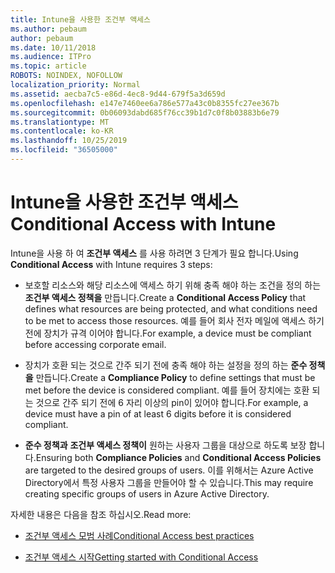 ```yaml
---
title: Intune을 사용한 조건부 액세스
ms.author: pebaum
author: pebaum
ms.date: 10/11/2018
ms.audience: ITPro
ms.topic: article
ROBOTS: NOINDEX, NOFOLLOW
localization_priority: Normal
ms.assetid: aecba7c5-e86d-4ec8-9d44-679f5a3d659d
ms.openlocfilehash: e147e7460ee6a786e577a43c0b8355fc27ee367b
ms.sourcegitcommit: 0b06093dabd685f76cc39b1d7c0f8b03883b6e79
ms.translationtype: MT
ms.contentlocale: ko-KR
ms.lasthandoff: 10/25/2019
ms.locfileid: "36505000"
---
```

# <a name="conditional-access-with-intune"></a><span data-ttu-id="f280f-102">Intune을 사용한 조건부 액세스</span><span class="sxs-lookup"><span data-stu-id="f280f-102">Conditional Access with Intune</span></span>

<span data-ttu-id="f280f-103">Intune을 사용 하 여 **조건부 액세스** 를 사용 하려면 3 단계가 필요 합니다.</span><span class="sxs-lookup"><span data-stu-id="f280f-103">Using **Conditional Access** with Intune requires 3 steps:</span></span> 
  
- <span data-ttu-id="f280f-104">보호할 리소스와 해당 리소스에 액세스 하기 위해 충족 해야 하는 조건을 정의 하는 **조건부 액세스 정책을** 만듭니다.</span><span class="sxs-lookup"><span data-stu-id="f280f-104">Create a **Conditional Access Policy** that defines what resources are being protected, and what conditions need to be met to access those resources.</span></span> <span data-ttu-id="f280f-105">예를 들어 회사 전자 메일에 액세스 하기 전에 장치가 규격 이어야 합니다.</span><span class="sxs-lookup"><span data-stu-id="f280f-105">For example, a device must be compliant before accessing corporate email.</span></span> 
    
- <span data-ttu-id="f280f-106">장치가 호환 되는 것으로 간주 되기 전에 충족 해야 하는 설정을 정의 하는 **준수 정책을** 만듭니다.</span><span class="sxs-lookup"><span data-stu-id="f280f-106">Create a **Compliance Policy** to define settings that must be met before the device is considered compliant.</span></span> <span data-ttu-id="f280f-107">예를 들어 장치에는 호환 되는 것으로 간주 되기 전에 6 자리 이상의 pin이 있어야 합니다.</span><span class="sxs-lookup"><span data-stu-id="f280f-107">For example, a device must have a pin of at least 6 digits before it is considered compliant.</span></span> 
    
- <span data-ttu-id="f280f-108">**준수 정책과** **조건부 액세스 정책이** 원하는 사용자 그룹을 대상으로 하도록 보장 합니다.</span><span class="sxs-lookup"><span data-stu-id="f280f-108">Ensuring both **Compliance Policies** and **Conditional Access Policies** are targeted to the desired groups of users.</span></span> <span data-ttu-id="f280f-109">이를 위해서는 Azure Active Directory에서 특정 사용자 그룹을 만들어야 할 수 있습니다.</span><span class="sxs-lookup"><span data-stu-id="f280f-109">This may require creating specific groups of users in Azure Active Directory.</span></span> 
    
<span data-ttu-id="f280f-110">자세한 내용은 다음을 참조 하십시오.</span><span class="sxs-lookup"><span data-stu-id="f280f-110">Read more:</span></span>
  
- [<span data-ttu-id="f280f-111">조건부 액세스 모범 사례</span><span class="sxs-lookup"><span data-stu-id="f280f-111">Conditional Access best practices</span></span>](https://docs.microsoft.com/azure/active-directory/conditional-access/best-practices)
    
- [<span data-ttu-id="f280f-112">조건부 액세스 시작</span><span class="sxs-lookup"><span data-stu-id="f280f-112">Getting started with Conditional Access </span></span>](https://docs.microsoft.com/azure/active-directory/active-directory-conditional-access-azure-portal-get-started)
    

